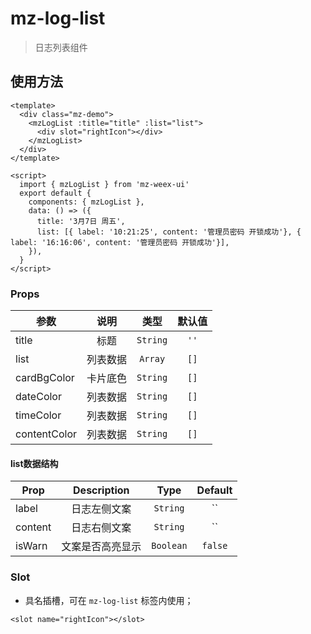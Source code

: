 # mz-log-list

> 日志列表组件


## 使用方法

```vue
<template>
  <div class="mz-demo">
    <mzLogList :title="title" :list="list">
      <div slot="rightIcon"></div>
    </mzLogList>
  </div>
</template>

<script>
  import { mzLogList } from 'mz-weex-ui'
  export default {
    components: { mzLogList },
    data: () => ({
      title: '3月7日 周五',
      list: [{ label: '10:21:25', content: '管理员密码 开锁成功'}, { label: '16:16:06', content: '管理员密码 开锁成功'}],
    }),
  }
</script>
```

### Props

| 参数 |  说明  |    类型    | 默认值  |
| ---- |:----:|:--------:|:----:|
| title |  标题  | `String` |  `''`  |
| list | 列表数据 | `Array`  | `[]` |
| cardBgColor | 卡片底色 | `String`  | `[]` |
| dateColor | 列表数据 | `String`  | `[]` |
| timeColor | 列表数据 | `String`  | `[]` |
| contentColor | 列表数据 | `String`  | `[]` |

#### list数据结构
| Prop | Description |   Type    | Default |
| ---- |:-----------:|:---------:|:-------:|
| label |   日志左侧文案    | `String`  |   ``    |
| content |   日志右侧文案    | `String`  |   ``    |
| isWarn |  文案是否高亮显示   | `Boolean` | `false` |

### Slot
- 具名插槽，可在 `mz-log-list` 标签内使用；
```vue
<slot name="rightIcon"></slot>
```